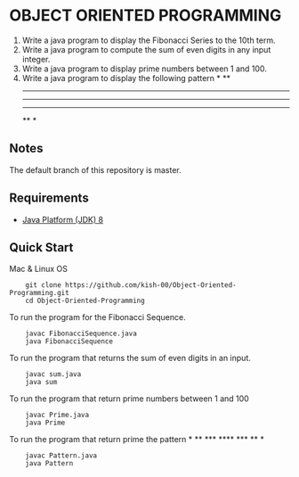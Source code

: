 # OBJECT ORIENTED PROGRAMMING

1. Write a java program to display the Fibonacci Series to the 10th term.
2. Write a java program to compute the sum of even digits in any input integer.
3. Write a java program to display prime numbers between 1 and 100.
4. Write a java program to display the following pattern
    *
    **
    ***
    ****
    ***
    **
    *


## Notes

The default branch of this repository is master.

## Requirements


* [Java Platform (JDK) 8](http://www.oracle.com/technetwork/java/javase/downloads/index.html)

## Quick Start
Mac & Linux OS

```
    git clone https://github.com/kish-00/Object-Oriented-Programming.git
    cd Object-Oriented-Programming
```

To run the program for the Fibonacci Sequence.
```aidl
    javac FibonacciSequence.java 
    java FibonacciSequence 
```

To run the program that returns the sum of even digits in an input.
```aidl
    javac sum.java
    java sum
```

To run the program that return prime numbers between 1 and 100
```aidl
    javac Prime.java
    java Prime
```
To run the program that return prime the pattern
    *
    **
    ***
    ****
    ***
    **
    *

```aidl
    javac Pattern.java
    java Pattern
```

